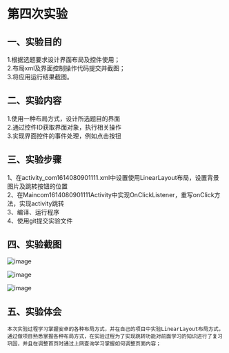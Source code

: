 ﻿# 第四次实验

## 一、实验目的
1.根据选题要求设计界面布局及控件使用；<br>
2.布局xml及界面控制操作代码提交并截图；<br>
3.将应用运行结果截图。

## 二、实验内容
1.使用一种布局方式，设计所选题目的界面<br>
2.通过控件ID获取界面对象，执行相关操作<br>
3.实现界面控件的事件处理，例如点击按钮

## 三、实验步骤
1、在activity_com1614080901111.xml中设置使用LinearLayout布局，设置背景图片及跳转按钮的位置  
2、在Maincom1614080901111Activity中实现OnClickListener，重写onClick方法，实现activity跳转  
3、编译、运行程序  
4、使用git提交实验文件  

## 四、实验截图

![image](https://github.com/JianPengChen/android-labs-2018/blob/master/Com1614080901111/report4Imga.jpg)

![image](https://github.com/JianPengChen/android-labs-2018/blob/master/Com1614080901111/report4Imgb.jpg)

![image](https://github.com/JianPengChen/android-labs-2018/blob/master/Com1614080901111/report4Imgc.jpg)


## 五、实验体会
	本次实验过程学习掌握安卓的各种布局方式，并在自己的项目中实验LinearLayout布局方式，通过做项目熟悉掌握各种布局方式，在实验过程为了实现跳转功能对前面学习的知识进行了复习巩固，并且在调整首页时通过上网查询学习掌握如何调整页面内容；
